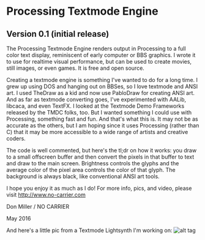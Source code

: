 # Processing Textmode Engine
## Version 0.1 (initial release)

The Processing Textmode Engine renders output in Processing to a full color text display,
reminiscent of early computer or BBS graphics. I wrote it to use for realtime
visual performance, but can be used to create movies, still images, or even games.
It is free and open source.

Creating a textmode engine is something I've wanted to do for a long time. I
grew up using DOS and hanging out on BBSes, so I love textmode and ANSI art. I
used TheDraw as a kid and now use PabloDraw for creating ANSI art. And as far as
textmode converting goes, I've experimented with AALib, libcaca, and even TextFX.
I looked at the Textmode Demo Frameworks released by the TMDC folks, too. But I wanted
something I could use with Processing, something fast and fun. And that's what
this is. It may not be as accurate as the others, but I am hoping since it uses
Processing (rather than C) that it may be more accessible to a wide range of
artists and creative coders.

The code is well commented, but here's the tl;dr on how it works: you draw to a small
offscreen buffer and then convert the pixels in that buffer to text and draw to the
main screen. Brightness controls the glyphs and the average color of the pixel area
controls the color of that glyph. The background is always black, like conventional
ANSI art tools.

I hope you enjoy it as much as I do! For more info, pics, and video, please
visit http://www.no-carrier.com

Don Miller / NO CARRIER

May 2016

And here's a little pic from a Textmode Lightsynth I'm working on:
![alt tag](http://www.no-carrier.com/img/lightSynth640_c.png)
